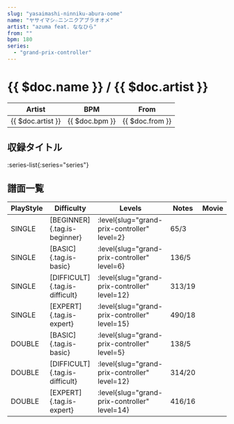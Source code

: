 ```yaml
---
slug: "yasaimashi-ninniku-abura-oome"
name: "ヤサイマシ☆ニンニクアブラオオメ"
artist: "azuma feat. ななひら"
from: ""
bpm: 180
series:
  - "grand-prix-controller"
---
```


# {{ $doc.name }} / {{ $doc.artist }}

|Artist|BPM|From|
|------|---|----|
|{{ $doc.artist }}|{{ $doc.bpm }}|{{ $doc.from }}|

## 収録タイトル

:series-list{:series="series"}

## 譜面一覧

|PlayStyle|Difficulty|Levels|Notes|Movie|
|---------|----------|------|-----|-----|
|SINGLE|[BEGINNER]{.tag.is-beginner}|<div class="field is-grouped is-grouped-multiline"> :level{slug="grand-prix-controller" level=2}</div>|65/3||
|SINGLE|[BASIC]{.tag.is-basic}|<div class="field is-grouped is-grouped-multiline"> :level{slug="grand-prix-controller" level=6}</div>|136/5||
|SINGLE|[DIFFICULT]{.tag.is-difficult}|<div class="field is-grouped is-grouped-multiline"> :level{slug="grand-prix-controller" level=12}</div>|313/19||
|SINGLE|[EXPERT]{.tag.is-expert}|<div class="field is-grouped is-grouped-multiline"> :level{slug="grand-prix-controller" level=15}</div>|490/18||
|DOUBLE|[BASIC]{.tag.is-basic}|<div class="field is-grouped is-grouped-multiline"> :level{slug="grand-prix-controller" level=5}</div>|138/5||
|DOUBLE|[DIFFICULT]{.tag.is-difficult}|<div class="field is-grouped is-grouped-multiline"> :level{slug="grand-prix-controller" level=12}</div>|314/20||
|DOUBLE|[EXPERT]{.tag.is-expert}|<div class="field is-grouped is-grouped-multiline"> :level{slug="grand-prix-controller" level=14}</div>|416/16||
